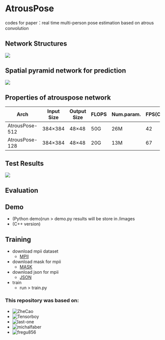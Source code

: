 # AtrousPose
codes for paper：real time multi-person pose estimation based on atrous convolution

## Network Structures
![](https://github.com/Sierkinhane/AtrousPose/blob/master/images/basicNet2.png)
## Spatial pyramid network for prediction
![](https://github.com/Sierkinhane/AtrousPose/blob/master/images/spatialpyramid.png)

## Properties of atrouspose network
| Arch               |Input Size|Output Size| FLOPS |Num.param.|  FPS(C++)  |
|--------------------|----------|-----------|-------|----------|------------|
| AtrousPose-512     |  384×384 |   48×48   |  50G  |    26M   |     42     |
| AtrousPose-128     |  384×384 |   48×48   |  20G  |    13M   |     67     |

## Test Results
![](https://github.com/Sierkinhane/AtrousPose/blob/master/images/demo2.png)

## Evaluation

## Demo
   * (Python demo)run > demo.py results will be store in /images
   * (C++ version) 
   
## Training
   * download mpii dataset
      * [MPII](http://human-pose.mpi-inf.mpg.de/)
   * download mask for mpii
      * [MASK](http://posefs1.perception.cs.cmu.edu/Users/ZheCao/masks_for_mpii_pose.tgz)
   * download json for mpii
      * [JSON](http://posefs1.perception.cs.cmu.edu/Users/ZheCao/MPI.json)
   * train
      * run > train.py

### This repository was based on:
   * ![ZheCao](https://github.com/ZheC/Realtime_Multi-Person_Pose_Estimation)
   * ![Tensorboy](https://github.com/tensorboy/pytorch_Realtime_Multi-Person_Pose_Estimation)
   * ![last-one](https://github.com/last-one/Pytorch_Realtime_Multi-Person_Pose_Estimation/tree/master/training)
   * ![michalfaber](https://github.com/michalfaber/keras_Realtime_Multi-Person_Pose_Estimation)
   * ![fregu856](https://github.com/fregu856/deeplabv3)
